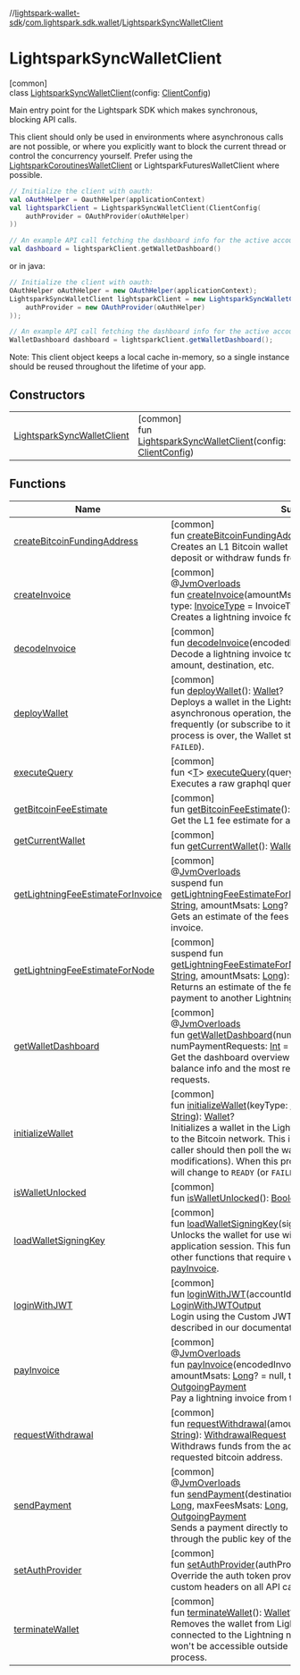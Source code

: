 //[lightspark-wallet-sdk](../../../index.md)/[com.lightspark.sdk.wallet](../index.md)/[LightsparkSyncWalletClient](index.md)

# LightsparkSyncWalletClient

[common]\
class [LightsparkSyncWalletClient](index.md)(config: [ClientConfig](../-client-config/index.md))

Main entry point for the Lightspark SDK which makes synchronous, blocking API calls.

This client should only be used in environments where asynchronous calls are not possible, or where you explicitly want to block the current thread or control the concurrency yourself. Prefer using the [LightsparkCoroutinesWalletClient](../-lightspark-coroutines-wallet-client/index.md) or LightsparkFuturesWalletClient where possible.

```kotlin
// Initialize the client with oauth:
val oAuthHelper = OauthHelper(applicationContext)
val lightsparkClient = LightsparkSyncWalletClient(ClientConfig(
    authProvider = OAuthProvider(oAuthHelper)
))

// An example API call fetching the dashboard info for the active account:
val dashboard = lightsparkClient.getWalletDashboard()
```

or in java:

```java
// Initialize the client with oauth:
OAuthHelper oAuthHelper = new OAuthHelper(applicationContext);
LightsparkSyncWalletClient lightsparkClient = new LightsparkSyncWalletClient(new ClientConfig(
    authProvider = new OAuthProvider(oAuthHelper)
));

// An example API call fetching the dashboard info for the active account:
WalletDashboard dashboard = lightsparkClient.getWalletDashboard();
```

Note: This client object keeps a local cache in-memory, so a single instance should be reused throughout the lifetime of your app.

## Constructors

| | |
|---|---|
| [LightsparkSyncWalletClient](-lightspark-sync-wallet-client.md) | [common]<br>fun [LightsparkSyncWalletClient](-lightspark-sync-wallet-client.md)(config: [ClientConfig](../-client-config/index.md)) |

## Functions

| Name | Summary |
|---|---|
| [createBitcoinFundingAddress](create-bitcoin-funding-address.md) | [common]<br>fun [createBitcoinFundingAddress](create-bitcoin-funding-address.md)(): [String](https://kotlinlang.org/api/latest/jvm/stdlib/kotlin/-string/index.html)<br>Creates an L1 Bitcoin wallet address which can be used to deposit or withdraw funds from the Lightning wallet. |
| [createInvoice](create-invoice.md) | [common]<br>@[JvmOverloads](https://kotlinlang.org/api/latest/jvm/stdlib/kotlin.jvm/-jvm-overloads/index.html)<br>fun [createInvoice](create-invoice.md)(amountMsats: [Long](https://kotlinlang.org/api/latest/jvm/stdlib/kotlin/-long/index.html), memo: [String](https://kotlinlang.org/api/latest/jvm/stdlib/kotlin/-string/index.html)? = null, type: [InvoiceType](../../com.lightspark.sdk.wallet.model/-invoice-type/index.md) = InvoiceType.STANDARD): [InvoiceData](../../com.lightspark.sdk.wallet.model/-invoice-data/index.md)<br>Creates a lightning invoice for the current wallet. |
| [decodeInvoice](decode-invoice.md) | [common]<br>fun [decodeInvoice](decode-invoice.md)(encodedInvoice: [String](https://kotlinlang.org/api/latest/jvm/stdlib/kotlin/-string/index.html)): [InvoiceData](../../com.lightspark.sdk.wallet.model/-invoice-data/index.md)?<br>Decode a lightning invoice to get its details included payment amount, destination, etc. |
| [deployWallet](deploy-wallet.md) | [common]<br>fun [deployWallet](deploy-wallet.md)(): [Wallet](../../com.lightspark.sdk.wallet.model/-wallet/index.md)?<br>Deploys a wallet in the Lightspark infrastructure. This is an asynchronous operation, the caller should then poll the wallet frequently (or subscribe to its modifications). When this process is over, the Wallet status will change to `DEPLOYED` (or `FAILED`). |
| [executeQuery](execute-query.md) | [common]<br>fun &lt;[T](execute-query.md)&gt; [executeQuery](execute-query.md)(query: Query&lt;[T](execute-query.md)&gt;): [T](execute-query.md)?<br>Executes a raw graphql query against the server. |
| [getBitcoinFeeEstimate](get-bitcoin-fee-estimate.md) | [common]<br>fun [getBitcoinFeeEstimate](get-bitcoin-fee-estimate.md)(): [FeeEstimate](../../com.lightspark.sdk.wallet.model/-fee-estimate/index.md)<br>Get the L1 fee estimate for a deposit or withdrawal. |
| [getCurrentWallet](get-current-wallet.md) | [common]<br>fun [getCurrentWallet](get-current-wallet.md)(): [Wallet](../../com.lightspark.sdk.wallet.model/-wallet/index.md)? |
| [getLightningFeeEstimateForInvoice](get-lightning-fee-estimate-for-invoice.md) | [common]<br>@[JvmOverloads](https://kotlinlang.org/api/latest/jvm/stdlib/kotlin.jvm/-jvm-overloads/index.html)<br>suspend fun [getLightningFeeEstimateForInvoice](get-lightning-fee-estimate-for-invoice.md)(encodedPaymentRequest: [String](https://kotlinlang.org/api/latest/jvm/stdlib/kotlin/-string/index.html), amountMsats: [Long](https://kotlinlang.org/api/latest/jvm/stdlib/kotlin/-long/index.html)? = null): [CurrencyAmount](../../com.lightspark.sdk.wallet.model/-currency-amount/index.md)<br>Gets an estimate of the fees that will be paid for a Lightning invoice. |
| [getLightningFeeEstimateForNode](get-lightning-fee-estimate-for-node.md) | [common]<br>suspend fun [getLightningFeeEstimateForNode](get-lightning-fee-estimate-for-node.md)(destinationNodePublicKey: [String](https://kotlinlang.org/api/latest/jvm/stdlib/kotlin/-string/index.html), amountMsats: [Long](https://kotlinlang.org/api/latest/jvm/stdlib/kotlin/-long/index.html)): [CurrencyAmount](../../com.lightspark.sdk.wallet.model/-currency-amount/index.md)<br>Returns an estimate of the fees that will be paid to send a payment to another Lightning node. |
| [getWalletDashboard](get-wallet-dashboard.md) | [common]<br>@[JvmOverloads](https://kotlinlang.org/api/latest/jvm/stdlib/kotlin.jvm/-jvm-overloads/index.html)<br>fun [getWalletDashboard](get-wallet-dashboard.md)(numTransactions: [Int](https://kotlinlang.org/api/latest/jvm/stdlib/kotlin/-int/index.html) = 20, numPaymentRequests: [Int](https://kotlinlang.org/api/latest/jvm/stdlib/kotlin/-int/index.html) = 20): [WalletDashboard](../../com.lightspark.sdk.wallet.graphql/-wallet-dashboard/index.md)?<br>Get the dashboard overview for a Lightning wallet. Includes balance info and the most recent transactions and payment requests. |
| [initializeWallet](initialize-wallet.md) | [common]<br>fun [initializeWallet](initialize-wallet.md)(keyType: [KeyType](../../com.lightspark.sdk.wallet.model/-key-type/index.md), signingPublicKey: [String](https://kotlinlang.org/api/latest/jvm/stdlib/kotlin/-string/index.html)): [Wallet](../../com.lightspark.sdk.wallet.model/-wallet/index.md)?<br>Initializes a wallet in the Lightspark infrastructure and syncs it to the Bitcoin network. This is an asynchronous operation, the caller should then poll the wallet frequently (or subscribe to its modifications). When this process is over, the Wallet status will change to `READY` (or `FAILED`). |
| [isWalletUnlocked](is-wallet-unlocked.md) | [common]<br>fun [isWalletUnlocked](is-wallet-unlocked.md)(): [Boolean](https://kotlinlang.org/api/latest/jvm/stdlib/kotlin/-boolean/index.html) |
| [loadWalletSigningKey](load-wallet-signing-key.md) | [common]<br>fun [loadWalletSigningKey](load-wallet-signing-key.md)(signingKeyBytesPEM: [ByteArray](https://kotlinlang.org/api/latest/jvm/stdlib/kotlin/-byte-array/index.html))<br>Unlocks the wallet for use with the SDK for the current application session. This function must be called before any other functions that require wallet signing keys, including [payInvoice](pay-invoice.md). |
| [loginWithJWT](login-with-j-w-t.md) | [common]<br>fun [loginWithJWT](login-with-j-w-t.md)(accountId: [String](https://kotlinlang.org/api/latest/jvm/stdlib/kotlin/-string/index.html), jwt: [String](https://kotlinlang.org/api/latest/jvm/stdlib/kotlin/-string/index.html)): [LoginWithJWTOutput](../../com.lightspark.sdk.wallet.model/-login-with-j-w-t-output/index.md)<br>Login using the Custom JWT authentication scheme described in our documentation. |
| [payInvoice](pay-invoice.md) | [common]<br>@[JvmOverloads](https://kotlinlang.org/api/latest/jvm/stdlib/kotlin.jvm/-jvm-overloads/index.html)<br>fun [payInvoice](pay-invoice.md)(encodedInvoice: [String](https://kotlinlang.org/api/latest/jvm/stdlib/kotlin/-string/index.html), maxFeesMsats: [Long](https://kotlinlang.org/api/latest/jvm/stdlib/kotlin/-long/index.html), amountMsats: [Long](https://kotlinlang.org/api/latest/jvm/stdlib/kotlin/-long/index.html)? = null, timeoutSecs: [Int](https://kotlinlang.org/api/latest/jvm/stdlib/kotlin/-int/index.html) = 60): [OutgoingPayment](../../com.lightspark.sdk.wallet.model/-outgoing-payment/index.md)<br>Pay a lightning invoice from the current wallet. |
| [requestWithdrawal](request-withdrawal.md) | [common]<br>fun [requestWithdrawal](request-withdrawal.md)(amountSats: [Long](https://kotlinlang.org/api/latest/jvm/stdlib/kotlin/-long/index.html), bitcoinAddress: [String](https://kotlinlang.org/api/latest/jvm/stdlib/kotlin/-string/index.html)): [WithdrawalRequest](../../com.lightspark.sdk.wallet.model/-withdrawal-request/index.md)<br>Withdraws funds from the account and sends it to the requested bitcoin address. |
| [sendPayment](send-payment.md) | [common]<br>@[JvmOverloads](https://kotlinlang.org/api/latest/jvm/stdlib/kotlin.jvm/-jvm-overloads/index.html)<br>fun [sendPayment](send-payment.md)(destinationPublicKey: [String](https://kotlinlang.org/api/latest/jvm/stdlib/kotlin/-string/index.html), amountMsats: [Long](https://kotlinlang.org/api/latest/jvm/stdlib/kotlin/-long/index.html), maxFeesMsats: [Long](https://kotlinlang.org/api/latest/jvm/stdlib/kotlin/-long/index.html), timeoutSecs: [Int](https://kotlinlang.org/api/latest/jvm/stdlib/kotlin/-int/index.html) = 60): [OutgoingPayment](../../com.lightspark.sdk.wallet.model/-outgoing-payment/index.md)<br>Sends a payment directly to a node on the Lightning Network through the public key of the node without an invoice. |
| [setAuthProvider](set-auth-provider.md) | [common]<br>fun [setAuthProvider](set-auth-provider.md)(authProvider: AuthProvider)<br>Override the auth token provider for this client to provide custom headers on all API calls. |
| [terminateWallet](terminate-wallet.md) | [common]<br>fun [terminateWallet](terminate-wallet.md)(): [Wallet](../../com.lightspark.sdk.wallet.model/-wallet/index.md)?<br>Removes the wallet from Lightspark infrastructure. It won't be connected to the Lightning network anymore and its funds won't be accessible outside of the Funds Recovery Kit process. |
